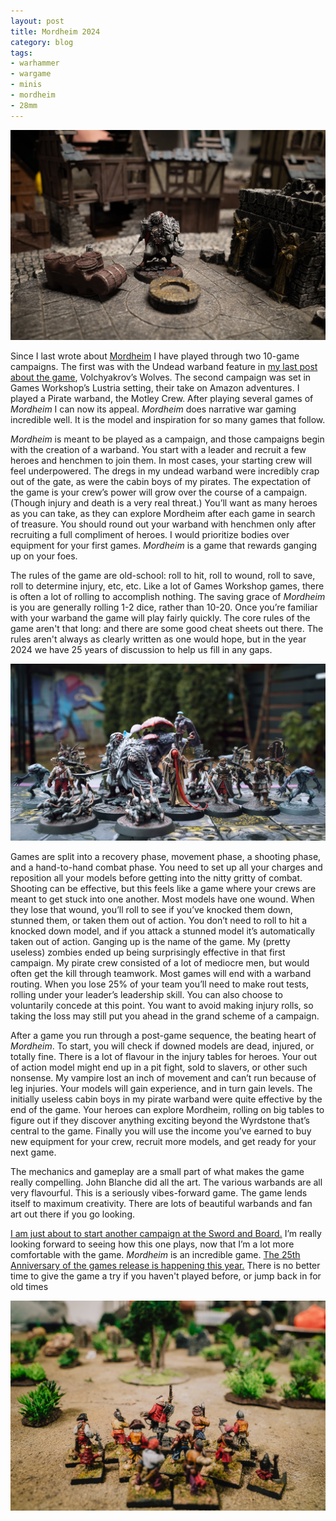 ```yaml
---
layout: post
title: Mordheim 2024
category: blog
tags:
- warhammer
- wargame
- minis
- mordheim
- 28mm
---
```


![vampire](/assets/img/mordheim-2024-vampire.jpg)

Since I last wrote about [Mordheim][] I have played through two 10-game campaigns. The first was with the Undead warband feature in [my last post about the game][1], Volchyakrov’s Wolves. The second campaign was set in Games Workshop’s Lustria setting, their take on Amazon adventures. I played a Pirate warband, the Motley Crew.  After playing several games of _Mordheim_ I can now its appeal. _Mordheim_ does narrative war gaming incredible well. It is the model and inspiration for so many games that follow.

_Mordheim_ is meant to be played as a campaign, and those campaigns begin with the creation of a warband. You start with a leader and recruit a few heroes and henchmen to join them. In most cases, your starting crew will feel underpowered. The dregs in my undead warband were incredibly crap out of the gate, as were the cabin boys of my pirates. The expectation of the game is your crew’s power will grow over the course of a campaign. (Though injury and death is a very real threat.) You’ll want as many heroes as you can take, as they can explore Mordheim after each game in search of treasure. You should round out your warband with henchmen only after recruiting a full compliment of heroes. I would prioritize bodies over equipment for your first games. _Mordheim_ is a game that rewards ganging up on your foes.

The rules of the game are old-school: roll to hit, roll to wound, roll to save, roll to determine injury, etc, etc. Like a lot of Games Workshop games, there is often a lot of rolling to accomplish nothing. The saving grace of _Mordheim_ is you are generally rolling 1-2 dice, rather than 10-20. Once you’re familiar with your warband the game will play fairly quickly. The core rules of the game aren't that long: and there are some good cheat sheets out there. The rules aren't always as clearly written as one would hope, but in the year 2024 we have 25 years of discussion to help us fill in any gaps.

![undead warband](/assets/img/mordehim-2024-undead.jpg)

Games are split into a recovery phase, movement phase, a shooting phase, and a hand-to-hand combat phase. You need to set up all your charges and reposition all your models before getting into the nitty gritty of combat. Shooting can be effective, but this feels like a game where your crews are meant to get stuck into one another. Most models have one wound. When they lose that wound, you’ll roll to see if you’ve knocked them down, stunned them, or taken them out of action. You don’t need to roll to hit a knocked down model, and if you attack a stunned model it’s automatically taken out of action. Ganging up is the name of the game. My (pretty useless) zombies ended up being surprisingly effective in that first campaign. My pirate crew consisted of a lot of mediocre men, but would often get the kill through teamwork. Most games will end with a warband routing. When you lose 25% of your team you’ll need to make rout tests, rolling under your leader’s leadership skill. You can also choose to voluntarily concede at this point. You want to avoid making injury rolls, so taking the loss may still put you ahead in the grand scheme of a campaign.

After a game you run through a post-game sequence, the beating heart of _Mordheim_. To start, you will check if downed models are dead, injured, or totally fine. There is a lot of flavour in the injury tables for heroes. Your out of action model might end up in a pit fight, sold to slavers, or other such nonsense. My vampire lost an inch of movement and can’t run because of leg injuries. Your models will gain experience, and in turn gain levels. The initially useless cabin boys in my pirate warband were quite effective by the end of the game. Your heroes can explore Mordheim, rolling on big tables to figure out if they discover anything exciting beyond the Wyrdstone that’s central to the game. Finally you will use the income you’ve earned to buy new equipment for your crew, recruit more models, and get ready for your next game.

The mechanics and gameplay are a small part of what makes the game really compelling. John Blanche did all the art. The various warbands are all very flavourful. This is a seriously vibes-forward game. The game lends itself to maximum creativity. There are lots of beautiful warbands and fan art out there if you go looking. 

[I am just about to start another campaign at the Sword and Board.][2] I’m really looking forward to seeing how this one plays, now that I’m a lot more comfortable with the game. _Mordheim_ is an incredible game. [The 25th Anniversary of the games release is happening this year.][3] There is no better time to give the game a try if you haven't played before, or jump back in for old times

![pirate warband](/assets/img/mordheim-2024-pirates.jpg)

[mordheim]: /tag/mordheim
[1]: blog/mordheim/
[2]: https://www.theswordandboardtoronto.com/products/mordheim-campaign-season-3
[3]: https://www.youtube.com/watch?v=tivhQDSEBJQ&list=PLzrPO7KIAtwXh3Aql1jVDw4cdIl-yZUd2&index=3